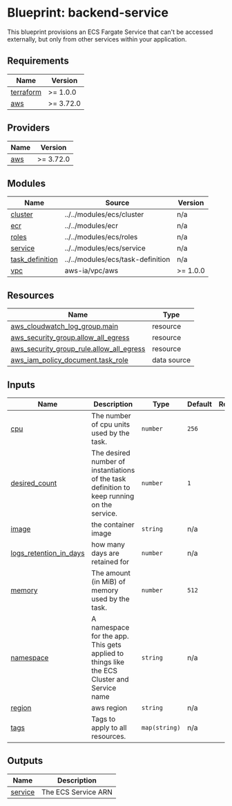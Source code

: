 # Blueprint: backend-service

This blueprint provisions an ECS Fargate Service that can't be accessed externally, but only from other services within your application.

<!-- BEGINNING OF PRE-COMMIT-TERRAFORM DOCS HOOK -->
## Requirements

| Name | Version |
|------|---------|
| <a name="requirement_terraform"></a> [terraform](#requirement\_terraform) | >= 1.0.0 |
| <a name="requirement_aws"></a> [aws](#requirement\_aws) | >= 3.72.0 |

## Providers

| Name | Version |
|------|---------|
| <a name="provider_aws"></a> [aws](#provider\_aws) | >= 3.72.0 |

## Modules

| Name | Source | Version |
|------|--------|---------|
| <a name="module_cluster"></a> [cluster](#module\_cluster) | ../../modules/ecs/cluster | n/a |
| <a name="module_ecr"></a> [ecr](#module\_ecr) | ../../modules/ecr | n/a |
| <a name="module_roles"></a> [roles](#module\_roles) | ../../modules/ecs/roles | n/a |
| <a name="module_service"></a> [service](#module\_service) | ../../modules/ecs/service | n/a |
| <a name="module_task_definition"></a> [task\_definition](#module\_task\_definition) | ../../modules/ecs/task-definition | n/a |
| <a name="module_vpc"></a> [vpc](#module\_vpc) | aws-ia/vpc/aws | >= 1.0.0 |

## Resources

| Name | Type |
|------|------|
| [aws_cloudwatch_log_group.main](https://registry.terraform.io/providers/hashicorp/aws/latest/docs/resources/cloudwatch_log_group) | resource |
| [aws_security_group.allow_all_egress](https://registry.terraform.io/providers/hashicorp/aws/latest/docs/resources/security_group) | resource |
| [aws_security_group_rule.allow_all_egress](https://registry.terraform.io/providers/hashicorp/aws/latest/docs/resources/security_group_rule) | resource |
| [aws_iam_policy_document.task_role](https://registry.terraform.io/providers/hashicorp/aws/latest/docs/data-sources/iam_policy_document) | data source |

## Inputs

| Name | Description | Type | Default | Required |
|------|-------------|------|---------|:--------:|
| <a name="input_cpu"></a> [cpu](#input\_cpu) | The number of cpu units used by the task. | `number` | `256` | no |
| <a name="input_desired_count"></a> [desired\_count](#input\_desired\_count) | The desired number of instantiations of the task definition to keep running on the service. | `number` | `1` | no |
| <a name="input_image"></a> [image](#input\_image) | the container image | `string` | n/a | yes |
| <a name="input_logs_retention_in_days"></a> [logs\_retention\_in\_days](#input\_logs\_retention\_in\_days) | how many days are retained for | `number` | n/a | yes |
| <a name="input_memory"></a> [memory](#input\_memory) | The amount (in MiB) of memory used by the task. | `number` | `512` | no |
| <a name="input_namespace"></a> [namespace](#input\_namespace) | A namespace for the app.  This gets applied to things like the ECS Cluster and Service name | `string` | n/a | yes |
| <a name="input_region"></a> [region](#input\_region) | aws region | `string` | n/a | yes |
| <a name="input_tags"></a> [tags](#input\_tags) | Tags to apply to all resources. | `map(string)` | n/a | yes |

## Outputs

| Name | Description |
|------|-------------|
| <a name="output_service"></a> [service](#output\_service) | The ECS Service ARN |
<!-- END OF PRE-COMMIT-TERRAFORM DOCS HOOK -->
